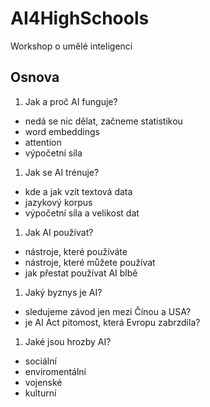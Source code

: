 # AI4HighSchools

Workshop o umělé inteligenci

## Osnova

1. Jak a proč AI funguje? 
  - nedá se nic dělat, začneme statistikou
  - word embeddings
  - attention
  - výpočetní síla
1. Jak se AI trénuje? 
  - kde a jak vzít textová data
  - jazykový korpus
  - výpočetní síla a velikost dat
1. Jak AI používat?
  - nástroje, které používáte
  - nástroje, které můžete používat
  - jak přestat používat AI blbě
1. Jaký byznys je AI?
  - sledujeme závod jen mezi Čínou a USA?
  - je AI Act pitomost, která Evropu zabrzdila?
1. Jaké jsou hrozby AI?
  - sociální
  - enviromentální
  - vojenské
  - kulturní
